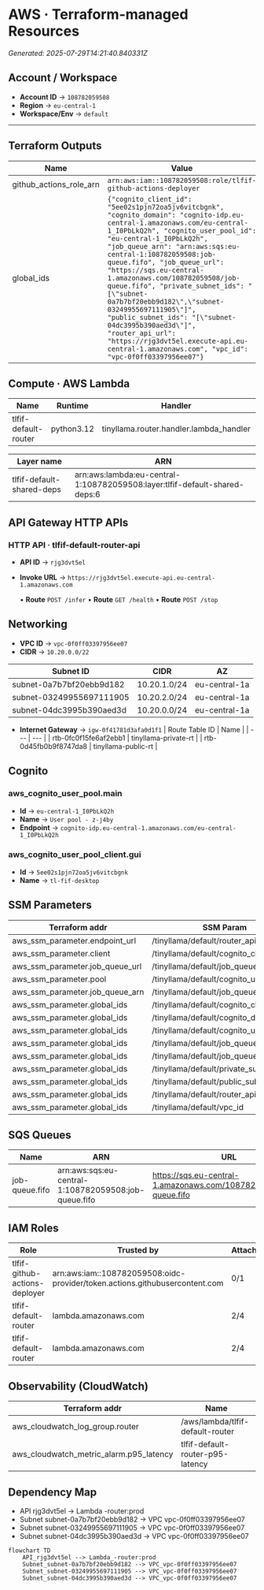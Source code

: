 # AWS · Terraform-managed Resources

*Generated: 2025-07-29T14:21:40.840331Z*

## Account / Workspace

- **Account ID** → `108782059508`
- **Region** → `eu-central-1`
- **Workspace/Env** → `default`

---

## Terraform Outputs

| Name | Value |
| --- | --- |
| github_actions_role_arn | `arn:aws:iam::108782059508:role/tlfif-github-actions-deployer` |
| global_ids | `{"cognito_client_id": "5ee02s1pjn72oa5jv6vitcbgnk", "cognito_domain": "cognito-idp.eu-central-1.amazonaws.com/eu-central-1_I0PbLkQ2h", "cognito_user_pool_id": "eu-central-1_I0PbLkQ2h", "job_queue_arn": "arn:aws:sqs:eu-central-1:108782059508:job-queue.fifo", "job_queue_url": "https://sqs.eu-central-1.amazonaws.com/108782059508/job-queue.fifo", "private_subnet_ids": "[\"subnet-0a7b7bf20ebb9d182\",\"subnet-03249955697111905\"]", "public_subnet_ids": "[\"subnet-04dc3995b390aed3d\"]", "router_api_url": "https://rjg3dvt5el.execute-api.eu-central-1.amazonaws.com", "vpc_id": "vpc-0f0ff03397956ee07"}` |

## Compute · AWS Lambda

| Name | Runtime | Handler | Mem(MB) | Timeout(s) | Role ARN |
| --- | --- | --- | --- | --- | --- |
| tlfif-default-router | python3.12 | tinyllama.router.handler.lambda_handler | 512 | 30 | arn:aws:iam::108782059508:role/tlfif-default-router |

| Layer name | ARN |
| --- | --- |
| tlfif-default-shared-deps | arn:aws:lambda:eu-central-1:108782059508:layer:tlfif-default-shared-deps:6 |

## API Gateway HTTP APIs

### HTTP API · tlfif-default-router-api

- **API ID** → `rjg3dvt5el`
- **Invoke URL** → `https://rjg3dvt5el.execute-api.eu-central-1.amazonaws.com`

  • **Route** `POST /infer`
  • **Route** `GET /health`
  • **Route** `POST /stop`

## Networking

- **VPC ID** → `vpc-0f0ff03397956ee07`
- **CIDR** → `10.20.0.0/22`

| Subnet ID | CIDR | AZ |
| --- | --- | --- |
| subnet-0a7b7bf20ebb9d182 | 10.20.1.0/24 | eu-central-1a |
| subnet-03249955697111905 | 10.20.2.0/24 | eu-central-1a |
| subnet-04dc3995b390aed3d | 10.20.0.0/24 | eu-central-1a |

- **Internet Gateway** → `igw-0f41781d3afa0d1f1`
| Route Table ID | Name |
| --- | --- |
| rtb-0fc0f15fe6af2ebb1 | tinyllama-private-rt |
| rtb-0d45fb0b9f8747da8 | tinyllama-public-rt |

## Cognito

### aws_cognito_user_pool.main

- **Id** → `eu-central-1_I0PbLkQ2h`
- **Name** → `User pool - z-j4by`
- **Endpoint** → `cognito-idp.eu-central-1.amazonaws.com/eu-central-1_I0PbLkQ2h`

### aws_cognito_user_pool_client.gui

- **Id** → `5ee02s1pjn72oa5jv6vitcbgnk`
- **Name** → `tl-fif-desktop`

## SSM Parameters

| Terraform addr | SSM Param |
| --- | --- |
| aws_ssm_parameter.endpoint_url | /tinyllama/default/router_api_url |
| aws_ssm_parameter.client | /tinyllama/default/cognito_client_id |
| aws_ssm_parameter.job_queue_url | /tinyllama/default/job_queue_url |
| aws_ssm_parameter.pool | /tinyllama/default/cognito_user_pool_id |
| aws_ssm_parameter.job_queue_arn | /tinyllama/default/job_queue_arn |
| aws_ssm_parameter.global_ids | /tinyllama/default/cognito_client_id |
| aws_ssm_parameter.global_ids | /tinyllama/default/cognito_domain |
| aws_ssm_parameter.global_ids | /tinyllama/default/cognito_user_pool_id |
| aws_ssm_parameter.global_ids | /tinyllama/default/job_queue_arn |
| aws_ssm_parameter.global_ids | /tinyllama/default/job_queue_url |
| aws_ssm_parameter.global_ids | /tinyllama/default/private_subnet_ids |
| aws_ssm_parameter.global_ids | /tinyllama/default/public_subnet_ids |
| aws_ssm_parameter.global_ids | /tinyllama/default/router_api_url |
| aws_ssm_parameter.global_ids | /tinyllama/default/vpc_id |

## SQS Queues

| Name | ARN | URL |
| ---- | --- | --- |
| job-queue.fifo | arn:aws:sqs:eu-central-1:108782059508:job-queue.fifo | https://sqs.eu-central-1.amazonaws.com/108782059508/job-queue.fifo |

## IAM Roles

| Role | Trusted by | Attached/Inline |
| --- | --- | --- |
| tlfif-github-actions-deployer | arn:aws:iam::108782059508:oidc-provider/token.actions.githubusercontent.com | 0/1 |
| tlfif-default-router | lambda.amazonaws.com | 2/4 |
| tlfif-default-router | lambda.amazonaws.com | 2/4 |

## Observability (CloudWatch)

| Terraform addr | Name |
| --- | --- |
| aws_cloudwatch_log_group.router | /aws/lambda/tlfif-default-router |
| aws_cloudwatch_metric_alarm.p95_latency | tlfif-default-router-p95-latency |

## Dependency Map

- API rjg3dvt5el → Lambda -router:prod
- Subnet subnet-0a7b7bf20ebb9d182 → VPC vpc-0f0ff03397956ee07
- Subnet subnet-03249955697111905 → VPC vpc-0f0ff03397956ee07
- Subnet subnet-04dc3995b390aed3d → VPC vpc-0f0ff03397956ee07

```mermaid
flowchart TD
    API_rjg3dvt5el --> Lambda_-router:prod
    Subnet_subnet-0a7b7bf20ebb9d182 --> VPC_vpc-0f0ff03397956ee07
    Subnet_subnet-03249955697111905 --> VPC_vpc-0f0ff03397956ee07
    Subnet_subnet-04dc3995b390aed3d --> VPC_vpc-0f0ff03397956ee07
```

